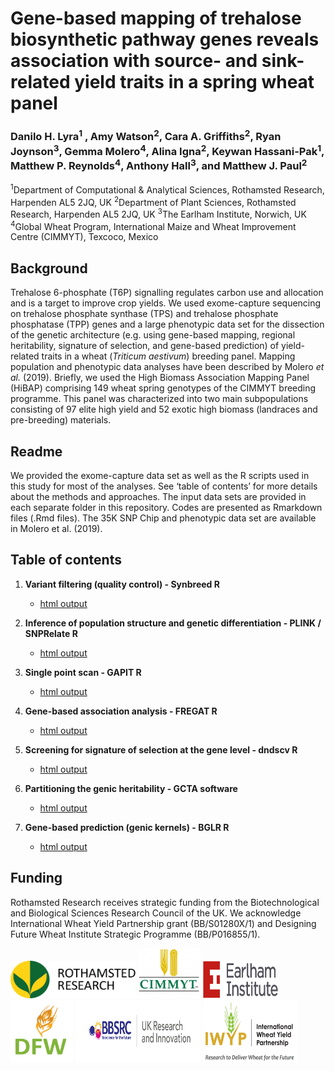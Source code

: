 # **Gene-based mapping of trehalose biosynthetic pathway genes reveals association with source- and sink-related yield traits in a spring wheat panel**

### Danilo H. Lyra<sup>1</sup> , Amy Watson<sup>2</sup>, Cara A. Griffiths<sup>2</sup>, Ryan Joynson<sup>3</sup>, Gemma Molero<sup>4</sup>, Alina Igna<sup>2</sup>, Keywan Hassani-Pak<sup>1</sup>, Matthew P. Reynolds<sup>4</sup>, Anthony Hall<sup>3</sup>, and Matthew J. Paul<sup>2</sup>

<sup>1</sup>Department of Computational & Analytical Sciences, Rothamsted Research, Harpenden AL5 2JQ, UK
<sup>2</sup>Department of Plant Sciences, Rothamsted Research, Harpenden AL5 2JQ, UK
<sup>3</sup>The Earlham Institute, Norwich, UK
<sup>4</sup>Global Wheat Program, International Maize and Wheat Improvement Centre (CIMMYT), Texcoco, Mexico

## Background
Trehalose 6-phosphate (T6P) signalling regulates carbon use and allocation and is a target to improve crop yields. We used exome-capture sequencing on trehalose phosphate synthase (TPS) and trehalose phosphate phosphatase (TPP) genes and a large phenotypic data set for the dissection of the genetic architecture (e.g. using gene-based mapping, regional heritability, signature of selection, and gene-based prediction) of yield-related traits in a wheat (*Triticum aestivum*) breeding panel. Mapping population and phenotypic data analyses have been described by Molero *et al.* (2019). Briefly, we used the High Biomass Association Mapping Panel (HiBAP) comprising 149 wheat spring genotypes of the CIMMYT breeding programme. This panel was characterized into two main subpopulations consisting of 97 elite high yield and 52 exotic high biomass (landraces and pre-breeding) materials.

## Readme
We provided the exome-capture data set as well as the R scripts used in this study for most of the analyses. See ‘table of contents’ for more details about the methods and approaches. The input data sets are provided in each separate folder in this repository. Codes are presented as Rmarkdown files (.Rmd files). The 35K SNP Chip and phenotypic data set are available in Molero et al. (2019).

## Table of contents
1. **Variant filtering (quality control) - Synbreed R**
     - [html output](http://htmlpreview.github.io/?https://github.com/DaniloLyra/exome_HiBAP_data/blob/master/variant_filtering/Variant-filtering.html)

2. **Inference of population structure and genetic differentiation - PLINK / SNPRelate R**
     - [html output](http://htmlpreview.github.io/?https://github.com/DaniloLyra/exome_HiBAP_data/blob/master/PS/Diversity-analysis.html)

3. **Single point scan - GAPIT R**
     - [html output](http://htmlpreview.github.io/?https://github.com/DaniloLyra/exome_HiBAP_data/blob/master/single-scan/Single-variant-analysis.html)

4. **Gene-based association analysis - FREGAT R**
     - [html output](http://htmlpreview.github.io/?https://github.com/DaniloLyra/exome_HiBAP_data/blob/master/gene-mapping/Gene-based-analysis.html)

5. **Screening for signature of selection at the gene level - dndscv R**
     - [html output](http://htmlpreview.github.io/?https://github.com/DaniloLyra/exome_HiBAP_data/blob/master/signature-selection/Signature-selection.html)

6. **Partitioning the genic heritability - GCTA software**
     - [html output](http://htmlpreview.github.io/?https://github.com/DaniloLyra/exome_HiBAP_data/blob/master/gene-heritability/Regional_Gene_heritability.html)

7. **Gene-based prediction (genic kernels) - BGLR R**
     - [html output](http://htmlpreview.github.io/?https://github.com/DaniloLyra/exome_HiBAP_data/blob/master/genomic-prediction/Genomic-prediction.html)

## Funding
Rothamsted Research receives strategic funding from the Biotechnological and Biological Sciences Research Council of the UK. We acknowledge International Wheat Yield Partnership grant (BB/S01280X/1) and Designing Future Wheat Institute Strategic Programme (BB/P016855/1).

<p float="left">
<img src="https://github.com/DaniloLyra/exome_HiBAP_data/blob/master/Pictures/rothamsted-logo.png" width="200" height="60">
<img src="https://github.com/DaniloLyra/exome_HiBAP_data/blob/master/Pictures/image_1.jpeg" width="100" height="80">
<img src="https://github.com/DaniloLyra/exome_HiBAP_data/blob/master/Pictures/Earlham_Institute_logo.png" width="120" height="60">
<img src="https://github.com/DaniloLyra/exome_HiBAP_data/blob/master/Pictures/DFW-logo.jpg" width="100" height="100">
<img src="https://github.com/DaniloLyra/exome_HiBAP_data/blob/master/Pictures/bbsrc-logo.jpg" width="200" height="100">
<img src="https://github.com/DaniloLyra/exome_HiBAP_data/blob/master/Pictures/iwyp-Logo.png" width="150" height="100">
</p>
